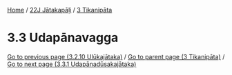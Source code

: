
[Home](/) / [22J Jātakapāḷi](../../22J.md) / [3 Tikanipāta](../3.md)

# 3.3 Udapānavagga


[Go to previous page (3.2.10 Ulūkajātaka)](3.2/3.2.10.md) / [Go to parent page (3 Tikanipāta)](../3.md) / [Go to next page (3.3.1 Udapānadūsakajātaka)](3.3/3.3.1.md)


